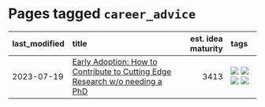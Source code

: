 # Pages tagged `career_advice`

|last_modified|title|est. idea maturity|tags
|:---|:---|---:|:---|
|2023-07-19|[Early Adoption: How to Contribute to Cutting Edge Research w/o needing a PhD](../early_adoption_and_fomo.md)|3413|[![](https://img.shields.io/badge/tag-career_advice-2b1224)](../tags/career_advice.md) [![](https://img.shields.io/badge/tag-early_adoption-869cae)](../tags/early_adoption.md) [![](https://img.shields.io/badge/tag-mentoring-3c7f53)](../tags/mentoring.md) [![](https://img.shields.io/badge/tag-reddit-22d494)](../tags/reddit.md)|